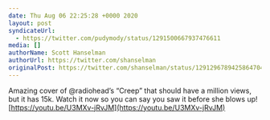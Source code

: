 ```yaml
---
date: Thu Aug 06 22:25:28 +0000 2020
layout: post
syndicateUrl:
  - https://twitter.com/pudymody/status/1291500667937476611
media: []
authorName: Scott Hanselman
authorUrl: https://twitter.com/shanselman
originalPost: https://twitter.com/shanselman/status/1291296789425864704
---
```

Amazing cover of @radiohead’s “Creep” that should have a million views, but it has 15k. Watch it now so you can say you saw it before she blows up! [https://youtu.be/U3MXv-jRvJM](https://youtu.be/U3MXv-jRvJM)

